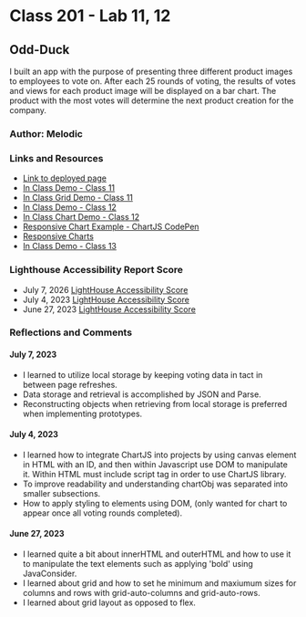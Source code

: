 # Class 201 - Lab 11, 12

## Odd-Duck

I built an app with the purpose of presenting three different product images to employees to vote on. After each 25 rounds of voting, the results of votes and views for each product image will be displayed on a bar chart. The product with the most votes will determine the next product creation for the company.

### Author: Melodic

### Links and Resources

* [Link to deployed page](https://melodicxp.github.io/odd-duck/)
* [In Class Demo - Class 11](https://github.com/codefellows/seattle-code-201d100/tree/main/class-11/inclass-demo)
* [In Class Grid Demo - Class 11](https://github.com/codefellows/seattle-code-201d100/tree/main/class-11/grid-demo)
* [In Class Demo - Class 12](https://github.com/codefellows/seattle-code-201d100/tree/main/class-12/inclass-demo)
* [In Class Chart Demo - Class 12](https://github.com/codefellows/seattle-code-201d100/tree/main/class-12/chart-demo)
* [Responsive Chart Example - ChartJS CodePen](https://codepen.io/chartjs/pen/YVWZbz)
* [Responsive Charts](https://www.chartjs.org/docs/latest/configuration/responsive.html#important-note)
* [In Class Demo - Class 13](https://github.com/codefellows/seattle-code-201d100/tree/main/class-13)

### Lighthouse Accessibility Report Score

* July 7, 2026 [LightHouse Accessibility Score](img/Lighthouse07072023.jpg)
* July 4, 2023 [LightHouse Accessibility Score](img/Lighthouse07042023.jpg)
* June 27, 2023 [LightHouse Accessibility Score](img/Lighthouse06272023.jpg)

### Reflections and Comments

#### July 7, 2023  

* I learned to utilize local storage by keeping voting data in tact in between page refreshes.
* Data storage and retrieval is accomplished by JSON and Parse.
* Reconstructing objects when retrieving from local storage is preferred when implementing prototypes.

#### July 4, 2023  

* I learned how to integrate ChartJS into projects by using canvas element in HTML with an ID, and then within Javascript use DOM to manipulate it. Within HTML must include script tag in order to use ChartJS library.
* To improve readability and understanding chartObj was separated into smaller subsections.
* How to apply styling to elements using DOM, (only wanted for chart to appear once all voting rounds completed).

#### June 27, 2023

* I learned quite a bit about innerHTML and outerHTML and how to use it to manipulate the text elements such as applying 'bold' using JavaConsider.
* I learned about grid and how to set he minimum and maxiumum sizes for columns and rows with grid-auto-columns and grid-auto-rows.
* I learned about grid layout as opposed to flex.
